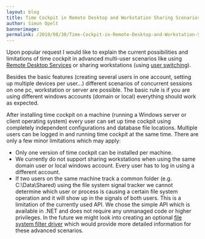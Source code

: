 ```yaml
---
layout: blog
title: Time Cockpit in Remote Desktop and Workstation Sharing Scenarios 
author: Simon Opelt
bannerimage: 
permalink: /2010/08/30/Time-Cockpit-in-Remote-Desktop-and-Workstation-Sharing-Scenarios-
---
```


<p xmlns="http://www.w3.org/1999/xhtml">Upon popular request I would like to explain the current possibilities and limitations of time cockpit in advanced multi-user scenarios like using <a href="http://en.wikipedia.org/wiki/Remote_Desktop_Services" target="_blank">Remote Desktop Services</a> or sharing workstations (using <a href="http://en.wikipedia.org/wiki/Fast_user_switching" target="_blank">user switching</a>).</p><p xmlns="http://www.w3.org/1999/xhtml">Besides the basic features (creating several users in one account, setting up multiple devices per user...) different scenarios of concurrent sessions on one pc, workstation or server are possible. The basic rule is if you are using different windows accounts (domain or local) everything should work as expected.</p><p xmlns="http://www.w3.org/1999/xhtml">After installing time cockpit on a machine (running a Windows server or client operating system) every user can set up time cockpit using completely independent configurations and database file locations. Multiple users can be logged in and running time cockpit at the same time. There are only a few minor limitations which may apply:</p><ul xmlns="http://www.w3.org/1999/xhtml">
  <li>Only one version of time cockpit can be installed per machine.</li>
  <li>We currently do not support sharing workstations when using the same domain user or local windows account. Every user has to log in using a different account.</li>
  <li>If two users on the same machine track a common folder (e.g. C:\Data\Shared) using the file system signal tracker we cannot determine which user or process is causing a certain file system operation and it will show up in the signals of both users. This is a limitation of the currently used API. We chose the simple API which is available in .NET and does not require any unmanaged code or higher privileges. In the future we might look into creating an optional <a href="http://www.microsoft.com/whdc/driver/filterdrv/default.mspx" target="_blank">file system filter driver</a> which would provide more detailed information for these advanced scenarios.</li>
</ul>